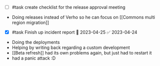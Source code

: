 - [ ] #task create checklist for the release approval meeting
- Doing releases instead of Verho so he can focus on [[Commons multi region migration]]
- [x] #task Finish up incident report 📅 2023-04-25 ✅ 2023-04-24
- Doing the deployments
- Helping by writing back regarding a custom development
- [[Beta refresh]] had its own problems again, but just had to restart it
- had a panic attack :D 